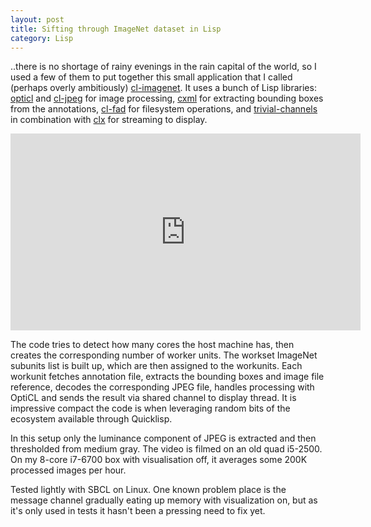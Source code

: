```yaml
---
layout: post
title: Sifting through ImageNet dataset in Lisp
category: Lisp
---
```


..there is no shortage of rainy evenings in the rain capital of the world, so I used a few of them to put together this small application that I called (perhaps overly ambitiously) [cl-imagenet](https://github.com/varjagg/cl-imagenet). It uses a bunch of Lisp libraries: [opticl](https://github.com/slyrus/opticl) and [cl-jpeg](https://github.com/varjagg/cl-jpeg) for image processing, [cxml](http://common-lisp.net/project/cxml/) for extracting bounding boxes from the annotations, [cl-fad](http://weitz.de/cl-fad/) for filesystem operations, and [trivial-channels](https://github.com/rpav/trivial-channels) in combination with [clx](https://github.com/sharplispers/clx) for streaming to display.

<iframe width="560" height="315" src="https://www.youtube.com/embed/m5qrVH-7WpM" frameborder="0" allowfullscreen></iframe>

The code tries to detect how many cores the host machine has, then creates the corresponding number of worker units. The workset ImageNet subunits list is built up, which are then assigned to the workunits. Each workunit fetches annotation file, extracts the bounding boxes and image file reference, decodes the corresponding JPEG file, handles processing with OptiCL and sends the result via shared channel to display thread. It is impressive compact the code is when leveraging random bits of the ecosystem available through Quicklisp.

In this setup only the luminance component of JPEG is extracted and then thresholded from medium gray. The video is filmed on an old quad i5-2500. On my 8-core i7-6700 box with visualisation off, it averages some 200K processed images per hour.

Tested lightly with SBCL on Linux. One known problem place is the message channel gradually eating up memory with visualization on, but as it's only used in tests it hasn't been a pressing need to fix yet.
